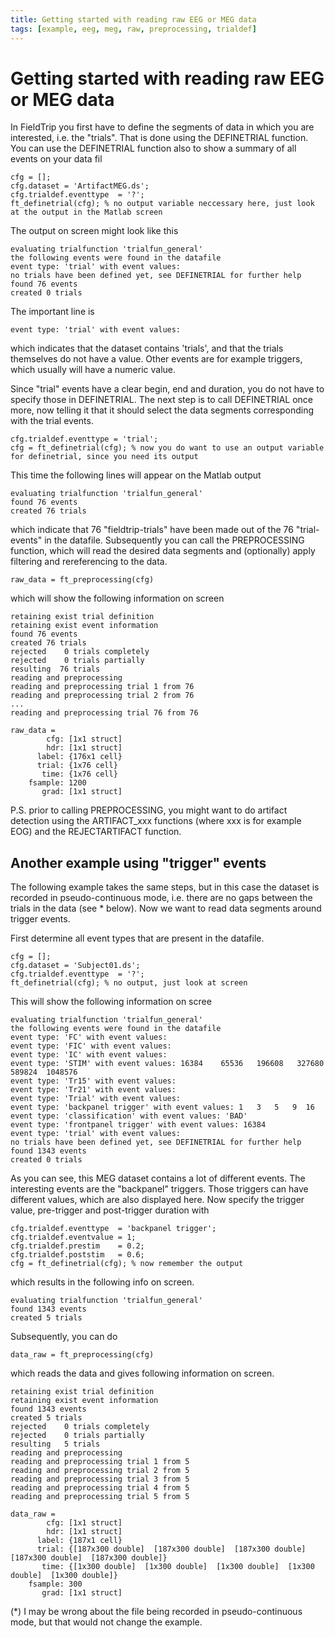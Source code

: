 ```yaml
---
title: Getting started with reading raw EEG or MEG data
tags: [example, eeg, meg, raw, preprocessing, trialdef]
---
```


# Getting started with reading raw EEG or MEG data

In FieldTrip you first have to define the segments of data in which you are interested, i.e. the "trials". That is done using the DEFINETRIAL function. You can use the DEFINETRIAL function also to show a summary of all events on your data fil


	cfg = [];
	cfg.dataset = 'ArtifactMEG.ds';
	cfg.trialdef.eventtype  = '?';
	ft_definetrial(cfg); % no output variable neccessary here, just look at the output in the Matlab screen

The output on screen might look like this


	evaluating trialfunction 'trialfun_general'
	the following events were found in the datafile
	event type: 'trial' with event values:
	no trials have been defined yet, see DEFINETRIAL for further help
	found 76 events
	created 0 trials

The important line is


	event type: 'trial' with event values:

which indicates that the dataset contains 'trials', and that the trials themselves do not have a value. Other events are for example triggers, which usually will have a numeric value.

Since "trial" events have a clear begin, end and duration, you do not have to specify those in DEFINETRIAL. The next step is to call DEFINETRIAL once more, now telling it that it should select the data segments corresponding with the trial events.


	cfg.trialdef.eventtype = 'trial';
	cfg = ft_definetrial(cfg); % now you do want to use an output variable for definetrial, since you need its output

This time the following lines will appear on the Matlab output


	evaluating trialfunction 'trialfun_general'
	found 76 events
	created 76 trials

which indicate that 76 "fieldtrip-trials" have been made out of the 76 "trial-events" in the datafile. Subsequently you can call the PREPROCESSING function, which will read the desired data segments and (optionally) apply filtering and rereferencing to the data.


	raw_data = ft_preprocessing(cfg)

which will show the following information on screen


	retaining exist trial definition
	retaining exist event information
	found 76 events
	created 76 trials
	rejected    0 trials completely
	rejected    0 trials partially
	resulting  76 trials
	reading and preprocessing
	reading and preprocessing trial 1 from 76
	reading and preprocessing trial 2 from 76
	...
	reading and preprocessing trial 76 from 76

	raw_data =
	        cfg: [1x1 struct]
	        hdr: [1x1 struct]
	      label: {176x1 cell}
	      trial: {1x76 cell}
	       time: {1x76 cell}
	    fsample: 1200
	       grad: [1x1 struct]

P.S. prior to calling PREPROCESSING, you might want to do artifact detection using the ARTIFACT_xxx functions (where xxx is for example EOG) and the REJECTARTIFACT function.

## Another example using "trigger" events

The following example takes the same steps, but in this case the dataset is recorded in pseudo-continuous mode, i.e. there are no gaps between the trials in the data (see * below). Now we want to read data segments around trigger events.

First determine all event types that are present in the datafile.


	cfg = [];
	cfg.dataset = 'Subject01.ds';
	cfg.trialdef.eventtype  = '?';
	ft_definetrial(cfg); % no output, just look at screen

This will show the following information on scree


	evaluating trialfunction 'trialfun_general'
	the following events were found in the datafile
	event type: 'FC' with event values:
	event type: 'FIC' with event values:
	event type: 'IC' with event values:
	event type: 'STIM' with event values: 16384    65536   196608   327680   589824  1048576
	event type: 'Tr15' with event values:
	event type: 'Tr21' with event values:
	event type: 'Trial' with event values:
	event type: 'backpanel trigger' with event values: 1   3   5   9  16
	event type: 'classification' with event values: 'BAD'
	event type: 'frontpanel trigger' with event values: 16384
	event type: 'trial' with event values:
	no trials have been defined yet, see DEFINETRIAL for further help
	found 1343 events
	created 0 trials

As you can see, this MEG dataset contains a lot of different events. The interesting events are the "backpanel" triggers. Those triggers can have different values, which are also displayed here. Now specify the trigger value, pre-trigger and post-trigger duration  with


	cfg.trialdef.eventtype  = 'backpanel trigger';
	cfg.trialdef.eventvalue = 1;
	cfg.trialdef.prestim    = 0.2;
	cfg.trialdef.poststim   = 0.6;
	cfg = ft_definetrial(cfg); % now remember the output

which results in the following info on screen.


	evaluating trialfunction 'trialfun_general'
	found 1343 events
	created 5 trials

Subsequently, you can do


	data_raw = ft_preprocessing(cfg)

which reads the data and gives following information on screen.


	retaining exist trial definition
	retaining exist event information
	found 1343 events
	created 5 trials
	rejected    0 trials completely
	rejected    0 trials partially
	resulting   5 trials
	reading and preprocessing
	reading and preprocessing trial 1 from 5
	reading and preprocessing trial 2 from 5
	reading and preprocessing trial 3 from 5
	reading and preprocessing trial 4 from 5
	reading and preprocessing trial 5 from 5

	data_raw =
	        cfg: [1x1 struct]
	        hdr: [1x1 struct]
	      label: {187x1 cell}
	      trial: {[187x300 double]  [187x300 double]  [187x300 double]  [187x300 double]  [187x300 double]}
	       time: {[1x300 double]  [1x300 double]  [1x300 double]  [1x300 double]  [1x300 double]}
	    fsample: 300
	       grad: [1x1 struct]

(*) I may be wrong about the file being recorded in pseudo-continuous mode, but that would not change the example.
